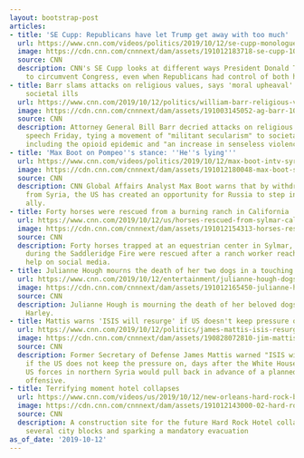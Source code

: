 ```yaml
---
layout: bootstrap-post
articles:
- title: 'SE Cupp: Republicans have let Trump get away with too much'
  url: https://www.cnn.com/videos/politics/2019/10/12/se-cupp-monologue-trump-republicans-syria-unfiltered-sot-vpx.cnn
  image: https://cdn.cnn.com/cnnnext/dam/assets/191012183718-se-cupp-10-12-super-tease.jpg
  source: CNN
  description: CNN's SE Cupp looks at different ways President Donald Trump has tired
    to circumvent Congress, even when Republicans had control of both houses.
- title: Barr slams attacks on religious values, says 'moral upheaval' leading to
    societal ills
  url: https://www.cnn.com/2019/10/12/politics/william-barr-religious-values-moral-upheaval/index.html
  image: https://cdn.cnn.com/cnnnext/dam/assets/191003145052-ag-barr-1003-super-tease.jpg
  source: CNN
  description: Attorney General Bill Barr decried attacks on religious values in a
    speech Friday, tying a movement of "militant secularism" to societal maladies
    including the opioid epidemic and "an increase in senseless violence."
- title: 'Max Boot on Pompeo''s stance: ''He''s lying'''
  url: https://www.cnn.com/videos/politics/2019/10/12/max-boot-intv-syria-us-troops-pompeo-vpx.cnn
  image: https://cdn.cnn.com/cnnnext/dam/assets/191012180048-max-boot-syria-intv-super-tease.jpg
  source: CNN
  description: CNN Global Affairs Analyst Max Boot warns that by withdrawing its troops
    from Syria, the US has created an opportunity for Russia to step in as a Kurdish
    ally.
- title: Forty horses were rescued from a burning ranch in California
  url: https://www.cnn.com/2019/10/12/us/horses-rescued-from-sylmar-california-fire-trnd/index.html
  image: https://cdn.cnn.com/cnnnext/dam/assets/191012154313-horses-rescued-burning-ranch-trnd-super-tease.jpg
  source: CNN
  description: Forty horses trapped at an equestrian center in Sylmar, California,
    during the Saddleridge Fire were rescued after a ranch worker reached out for
    help on social media.
- title: Julianne Hough mourns the death of her two dogs in a touching Instagram tribute
  url: https://www.cnn.com/2019/10/12/entertainment/julianne-hough-dogs-trnd/index.html
  image: https://cdn.cnn.com/cnnnext/dam/assets/191012165450-julianne-hough-dogs-instagram-tribute-trnd-super-tease.jpg
  source: CNN
  description: Julianne Hough is mourning the death of her beloved dogs, Lexi and
    Harley.
- title: Mattis warns 'ISIS will resurge' if US doesn't keep pressure on
  url: https://www.cnn.com/2019/10/12/politics/james-mattis-isis-resurge-syria/index.html
  image: https://cdn.cnn.com/cnnnext/dam/assets/190828072810-jim-mattis-file-super-tease.jpg
  source: CNN
  description: Former Secretary of Defense James Mattis warned "ISIS will resurge"
    if the US does not keep the pressure on, days after the White House announced
    US forces in northern Syria would pull back in advance of a planned Turkish military
    offensive.
- title: Terrifying moment hotel collapses
  url: https://www.cnn.com/videos/us/2019/10/12/new-orleans-hard-rock-building-collapse-construction-orig.cnn
  image: https://cdn.cnn.com/cnnnext/dam/assets/191012143000-02-hard-rock-new-orleans-collapse-1012-super-tease.jpg
  source: CNN
  description: A construction site for the future Hard Rock Hotel collapsed, closing
    several city blocks and sparking a mandatory evacuation
as_of_date: '2019-10-12'
---
```


